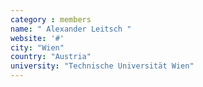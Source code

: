 ```yaml
---
category : members
name: " Alexander Leitsch " 
website: '#'
city: "Wien"
country: "Austria"
university: "Technische Universität Wien"
---
```


